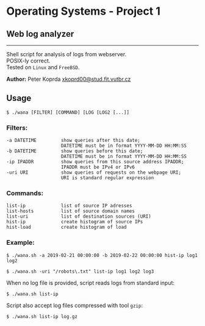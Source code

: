 # Operating Systems - Project 1
## Web log analyzer
---

Shell script for analysis of logs from webserver.\
POSIX-ly correct.\
Tested on `Linux` and `FreeBSD`.

**Author:** Peter Koprda <xkoprd00@stud.fit.vutbr.cz>


## Usage
```
$ ./wana [FILTER] [COMMAND] [LOG [LOG2 [...]]
```

### Filters:
```
-a DATETIME         show queries after this date; 
                    DATETIME must be in format YYYY-MM-DD HH:MM:SS
-b DATETIME         show queries before this date;
                    DATETIME must be in format YYYY-MM-DD HH:MM:SS
-ip IPADDR          show queries from this source address IPADDR;
                    IPADDR must be IPv4 or IPv6
-uri URI            show queries of requests on the webpage URI;
                    URI is standard regular expression
```

### Commands:
```
list-ip             list of source IP adresses
list-hosts          list of source domain names
list-uri            list of destination sources (URI)
hist-ip             create histogram of source IPs
hist-load           create histogram of load
```

### Example:
```
$ ./wana.sh -a 2019-02-21 00:00:00 -b 2019-02-22 00:00:00 hist-ip log1 log2
```
```
$ ./wana.sh -uri "/robots\.txt" list-ip log1 log2 log3
```
When no log file is provided, script reads logs from standard input:
```
$ ./wana.sh list-ip
```
Script also accept log files compressed with tool `gzip`:
```
$ ./wana.sh list-ip log.gz
```
